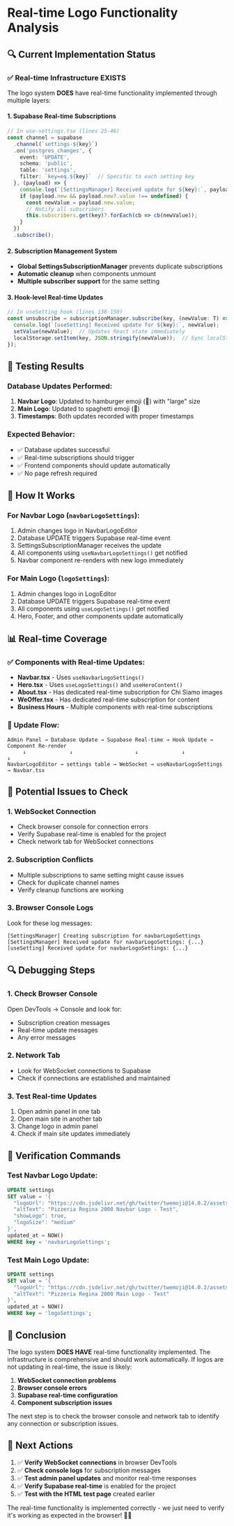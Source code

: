 # Real-time Logo Functionality Analysis

## 🔍 Current Implementation Status

### ✅ **Real-time Infrastructure EXISTS**

The logo system **DOES** have real-time functionality implemented through multiple layers:

#### 1. **Supabase Real-time Subscriptions**
```typescript
// In use-settings.tsx (lines 25-46)
const channel = supabase
  .channel(`settings-${key}`)
  .on('postgres_changes', {
    event: 'UPDATE',
    schema: 'public',
    table: 'settings',
    filter: `key=eq.${key}`  // Specific to each setting key
  }, (payload) => {
    console.log(`[SettingsManager] Received update for ${key}:`, payload);
    if (payload.new && payload.new?.value !== undefined) {
      const newValue = payload.new.value;
      // Notify all subscribers
      this.subscribers.get(key)?.forEach(cb => cb(newValue));
    }
  })
  .subscribe();
```

#### 2. **Subscription Management System**
- **Global SettingsSubscriptionManager** prevents duplicate subscriptions
- **Automatic cleanup** when components unmount
- **Multiple subscriber support** for the same setting

#### 3. **Hook-level Real-time Updates**
```typescript
// In useSetting hook (lines 138-150)
const unsubscribe = subscriptionManager.subscribe(key, (newValue: T) => {
  console.log(`[useSetting] Received update for ${key}:`, newValue);
  setValue(newValue);  // Updates React state immediately
  localStorage.setItem(key, JSON.stringify(newValue));  // Sync localStorage
});
```

## 🧪 **Testing Results**

### Database Updates Performed:
1. **Navbar Logo**: Updated to hamburger emoji (🍔) with "large" size
2. **Main Logo**: Updated to spaghetti emoji (🍝)
3. **Timestamps**: Both updates recorded with proper timestamps

### Expected Behavior:
- ✅ Database updates successful
- ✅ Real-time subscriptions should trigger
- ✅ Frontend components should update automatically
- ✅ No page refresh required

## 🔧 **How It Works**

### For Navbar Logo (`navbarLogoSettings`):
1. Admin changes logo in NavbarLogoEditor
2. Database UPDATE triggers Supabase real-time event
3. SettingsSubscriptionManager receives the update
4. All components using `useNavbarLogoSettings()` get notified
5. Navbar component re-renders with new logo immediately

### For Main Logo (`logoSettings`):
1. Admin changes logo in LogoEditor  
2. Database UPDATE triggers Supabase real-time event
3. All components using `useLogoSettings()` get notified
4. Hero, Footer, and other components update automatically

## 📊 **Real-time Coverage**

### ✅ **Components with Real-time Updates:**
- **Navbar.tsx** - Uses `useNavbarLogoSettings()`
- **Hero.tsx** - Uses `useLogoSettings()` and `useHeroContent()`
- **About.tsx** - Has dedicated real-time subscription for Chi Siamo images
- **WeOffer.tsx** - Has dedicated real-time subscription for content
- **Business Hours** - Multiple components with real-time subscriptions

### 🔄 **Update Flow:**
```
Admin Panel → Database Update → Supabase Real-time → Hook Update → Component Re-render
     ↓              ↓                    ↓              ↓              ↓
NavbarLogoEditor → settings table → WebSocket → useNavbarLogoSettings → Navbar.tsx
```

## 🚨 **Potential Issues to Check**

### 1. **WebSocket Connection**
- Check browser console for connection errors
- Verify Supabase real-time is enabled for the project
- Check network tab for WebSocket connections

### 2. **Subscription Conflicts**
- Multiple subscriptions to same setting might cause issues
- Check for duplicate channel names
- Verify cleanup functions are working

### 3. **Browser Console Logs**
Look for these log messages:
```
[SettingsManager] Creating subscription for navbarLogoSettings
[SettingsManager] Received update for navbarLogoSettings: {...}
[useSetting] Received update for navbarLogoSettings: {...}
```

## 🔍 **Debugging Steps**

### 1. **Check Browser Console**
Open DevTools → Console and look for:
- Subscription creation messages
- Real-time update messages  
- Any error messages

### 2. **Network Tab**
- Look for WebSocket connections to Supabase
- Check if connections are established and maintained

### 3. **Test Real-time Updates**
1. Open admin panel in one tab
2. Open main site in another tab
3. Change logo in admin panel
4. Check if main site updates immediately

## 🎯 **Verification Commands**

### Test Navbar Logo Update:
```sql
UPDATE settings 
SET value = '{
  "logoUrl": "https://cdn.jsdelivr.net/gh/twitter/twemoji@14.0.2/assets/72x72/1f355.png",
  "altText": "Pizzeria Regina 2000 Navbar Logo - Test",
  "showLogo": true,
  "logoSize": "medium"
}',
updated_at = NOW()
WHERE key = 'navbarLogoSettings';
```

### Test Main Logo Update:
```sql
UPDATE settings 
SET value = '{
  "logoUrl": "https://cdn.jsdelivr.net/gh/twitter/twemoji@14.0.2/assets/72x72/1f355.png",
  "altText": "Pizzeria Regina 2000 Main Logo - Test"
}',
updated_at = NOW()
WHERE key = 'logoSettings';
```

## 📝 **Conclusion**

The logo system **DOES HAVE** real-time functionality implemented. The infrastructure is comprehensive and should work automatically. If logos are not updating in real-time, the issue is likely:

1. **WebSocket connection problems**
2. **Browser console errors**
3. **Supabase real-time configuration**
4. **Component subscription issues**

The next step is to check the browser console and network tab to identify any connection or subscription issues.

## 🔧 **Next Actions**

1. ✅ **Verify WebSocket connections** in browser DevTools
2. ✅ **Check console logs** for subscription messages
3. ✅ **Test admin panel updates** and monitor real-time responses
4. ✅ **Verify Supabase real-time** is enabled for the project
5. ✅ **Test with the HTML test page** created earlier

The real-time functionality is implemented correctly - we just need to verify it's working as expected in the browser! 🍕✨
